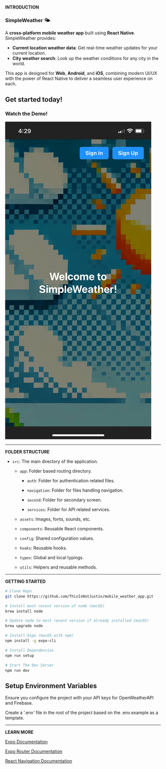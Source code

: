 **INTRODUCTION**

### SimpleWeather 🌤️  
A **cross-platform mobile weather app** built using **React Native**. SimpleWeather provides:  

- **Current location weather data**: Get real-time weather updates for your current location.  
- **City weather search**: Look up the weather conditions for any city in the world.  

This app is designed for **Web**, **Android**, and **iOS**, combining modern UI/UX with the power of React Native to deliver a seamless user experience on each.  

Get started today!
---
### Watch the Demo!
[![Video Link](demo/IMG_2473.jpg)](https://www.youtube.com/shorts/mccBErg2o4k)


---

**FOLDER STRUCTURE**

- `src`: The main directory of the application.

  - `app`: Folder based routing directory.

    - `auth`: Folder for authentication related files.

    - `navigation`: Folder for files handling navigation.

    - `second`: Folder for secondary screen.

    - `services`: Folder for API related services.
  
  - `assets`: Images, fonts, sounds, etc.

  - `components`: Reusable React components.

  - `config`: Shared configuration values.

  - `hooks`: Reusable hooks.

  - `types`: Global and local typings.

  - `utils`: Helpers and reusable methods.

---

**GETTING STARTED**
```bash
# Clone Repo
git clone https://github.com/ThisIsNotJustin/mobile_weather_app.git
```

```bash
# Install most recent version of node (macOS)
brew install node
```

```bash
# Update node to most recent version if already installed (macOS)
brew upgrade node
```

```bash
# Install Expo (macOS with npm)
npm install -g expo-cli
```

```bash
# Install Dependencies
npm run setup
```

```bash
# Start The Dev Server
npm run dev
```

## Setup Environment Variables

Ensure you configure the project with your API keys for OpenWeatherAPI and Firebase.  

Create a '.env' file in the root of the project based on the .env.example as a template.  

---

**LEARN MORE**

[Expo Documentation](https://docs.expo.dev/tutorial/introduction/)

[Expo Router Documentation](https://expo.github.io/router/docs/)

[React Navigation Documentation](https://reactnavigation.org/docs/getting-started)
